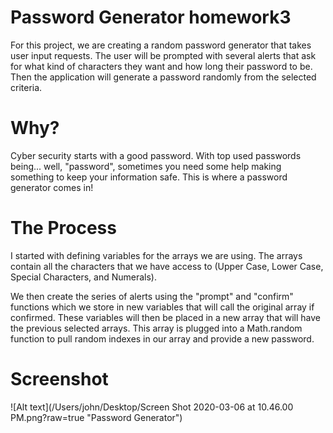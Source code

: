 # Password Generator homework3
For this project, we are creating a random password generator that takes user input requests. The user will be prompted with several alerts that ask for what kind of characters they want and how long their password to be. Then the application will generate a password randomly from the selected criteria.

# Why?
Cyber security starts with a good password. With top used passwords being... well, "password", sometimes you need some help making something to keep your information safe. This is where a password generator comes in!


# The Process
I started with defining variables for the arrays we are using. The arrays contain all the characters that we have access to (Upper Case, Lower Case, Special Characters, and Numerals).

We then create the series of alerts using the "prompt" and "confirm" functions which we store in new variables that will call the original array if confirmed. These variables will then be placed in a new array that will have the previous selected arrays. This array is plugged into a Math.random function to pull random indexes in our array and provide a new password.

# Screenshot
![Alt text](/Users/john/Desktop/Screen Shot 2020-03-06 at 10.46.00 PM.png?raw=true "Password Generator")


